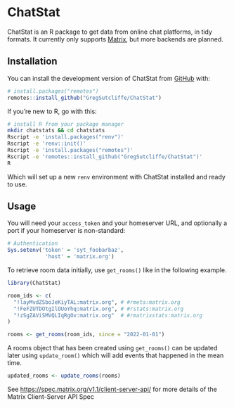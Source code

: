 
<!-- README.md is generated from README.Rmd. Please edit that file -->

# ChatStat

<!-- badges: start -->
<!-- badges: end -->

ChatStat is an R package to get data from online chat platforms, in tidy
formats. It currently only supports [Matrix](https://matrix.org), but
more backends are planned.

## Installation

You can install the development version of ChatStat from
[GitHub](https://github.com/) with:

``` r
# install.packages("remotes")
remotes::install_github("GregSutcliffe/ChatStat")
```

If you’re new to R, go with this:

``` bash
# install R from your package manager
mkdir chatstats && cd chatstats
Rscript -e 'install.packages("renv")'
Rscript -e 'renv::init()'
Rscript -e 'install.packages("remotes")'
Rscript -e 'remotes::install_github("GregSutcliffe/ChatStat")'
R
```

Which will set up a new `renv` environment with ChatStat installed and
ready to use.

## Usage

You will need your `access_token` and your homeserver URL, and
optionally a port if your homeserver is non-standard:

``` r
# Authentication
Sys.setenv('token' = 'syt_foobarbaz',
            'host' = 'matrix.org')
```

To retrieve room data initially, use `get_rooms()` like in the following
example.

``` r
library(ChatStat)

room_ids <- c(
  "!layMvdZSboJeKiyTAL:matrix.org", # #rmeta:matrix.org
  "!FeFZUTDOtgIlOUoYhq:matrix.org", # #rstats:matrix.org
  "!zSgZAViSMVQLIqRgOv:matrix.org"  # #rmatrixstats:matrix.org
)

rooms <- get_rooms(room_ids, since = "2022-01-01")
```

A rooms object that has been created using `get_rooms()` can be updated
later using `update_room()` which will add events that happened in the
mean time.

``` r
updated_rooms <- update_rooms(rooms)
```

See <https://spec.matrix.org/v1.1/client-server-api/> for more details
of the Matrix Client-Server API Spec
